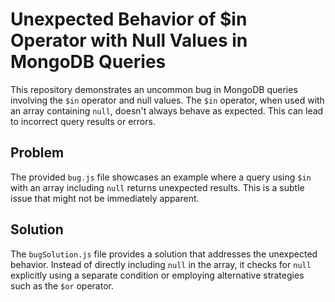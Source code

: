 # Unexpected Behavior of $in Operator with Null Values in MongoDB Queries

This repository demonstrates an uncommon bug in MongoDB queries involving the `$in` operator and null values. The `$in` operator, when used with an array containing `null`, doesn't always behave as expected.  This can lead to incorrect query results or errors.

## Problem

The provided `bug.js` file showcases an example where a query using `$in` with an array including `null` returns unexpected results.  This is a subtle issue that might not be immediately apparent.

## Solution

The `bugSolution.js` file provides a solution that addresses the unexpected behavior.  Instead of directly including `null` in the array, it checks for `null` explicitly using a separate condition or employing alternative strategies such as the `$or` operator.